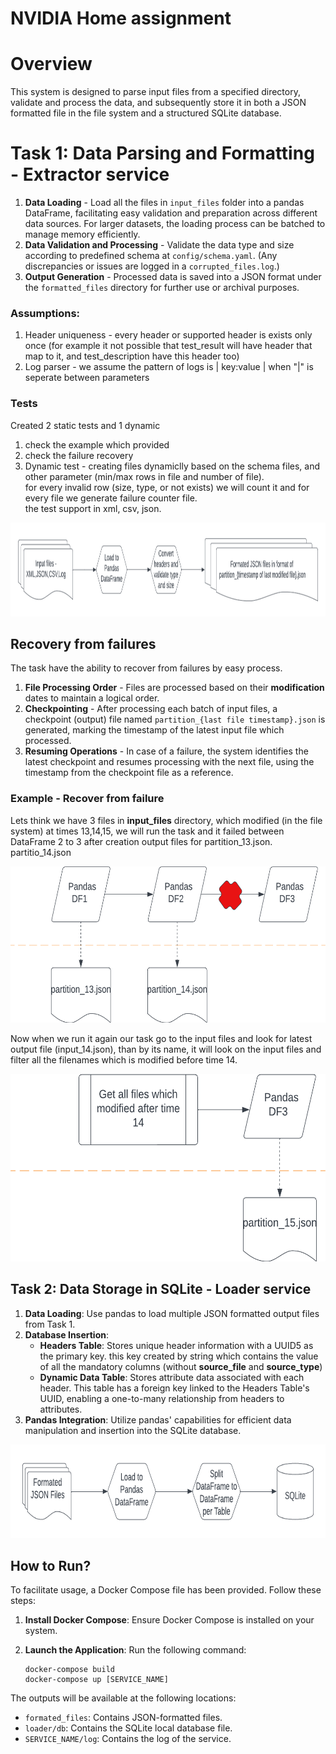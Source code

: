 # NVIDIA Home assignment
# Overview
This system is designed to parse input files from a specified directory, <br>
validate and process the data, and subsequently store it in both a JSON formatted file in the file system and a structured SQLite database.

# Task 1: Data Parsing and Formatting - Extractor service
1. **Data Loading** - Load all the files in `input_files` folder into a pandas DataFrame, facilitating easy validation and preparation across different data sources. For larger datasets, the loading process can be batched to manage memory efficiently.
2. **Data Validation and Processing** - Validate the data type and size according to predefined schema at `config/schema.yaml`. (Any discrepancies or issues are logged in a `corrupted_files.log`.)
3. **Output Generation** - Processed data is saved into a JSON format under the `formatted_files` directory for further use or archival purposes.

### Assumptions:
1. Header uniqueness - every header or supported header is exists only once (for example it not possible that test_result will have header that map to it, and test_description have this header too)
2. Log parser - we assume the pattern of logs is | key:value | when "|" is seperate between parameters

### Tests
Created 2 static tests and 1 dynamic
1. check the example which provided
2. check the failure recovery
3. Dynamic test - creating files dynamiclly based on the schema files,  and other parameter (min/max rows in file and number of file). <br>
                  for every invalid row (size, type, or  not exists) we will count it and for every file we generate failure counter file. <br>
                  the test support in xml, csv, json.
                  

<img src="readme_images/task1.png" alt="Alt Text" width="800"  height="150"/>

## Recovery from failures
The task have the ability to recover from failures by easy process.

1. **File Processing Order** - Files are processed based on their **modification** dates to maintain a logical order.
2. **Checkpointing** - After processing each batch of input files, a checkpoint (output) file named `partition_{last file timestamp}.json` is generated, marking the timestamp of the latest input file which processed.
3. **Resuming Operations** - In case of a failure, the system identifies the latest checkpoint and resumes processing with the next file, using the timestamp from the checkpoint file as a reference.

### Example - Recover from failure
Lets think we have 3 files in **input_files** directory, which modified (in the file system) at times 13,14,15, we will run the task and it failed between DataFrame 2 to 3 after creation output files for partition_13.json. partitio_14.json

<img src="readme_images/failure1.png" alt="Alt Text" width="800" height="250"/>


Now when we run it again our task go to the input files and look for latest output file (input_14.json), than by its name, it will look on the input files and filter all the filenames which is modified before time 14.

<img src="readme_images/failure2.png" alt="Alt Text" width="800"  height="300"/>


## Task 2: Data Storage in SQLite  - Loader service


1. **Data Loading**: Use pandas to load multiple JSON formatted output files from Task 1.
2. **Database Insertion**:
     - **Headers Table**: Stores unique header information with a UUID5 as the primary key. this key created by string which contains the value of all the mandatory columns (without **source_file** and **source_type**)
     - **Dynamic Data Table**: Stores attribute data associated with each header. This table has a foreign key linked to the Headers Table's UUID, enabling a one-to-many relationship from headers to attributes.
3. **Pandas Integration**: Utilize pandas' capabilities for efficient data manipulation and insertion into the SQLite database.

<img src="readme_images/task2.png" alt="Alt Text" width="800"  height="150"/>

## How to Run?

To facilitate usage, a Docker Compose file has been provided. Follow these steps:

1. **Install Docker Compose**: Ensure Docker Compose is installed on your system.
2. **Launch the Application**: Run the following command:
   
    ```
    docker-compose build
    docker-compose up [SERVICE_NAME]
    ```

The outputs will be available at the following locations:

- `formated_files`: Contains JSON-formatted files.
- `loader/db`: Contains the SQLite local database file.
- `SERVICE_NAME/log`: Contains the log of the service.
